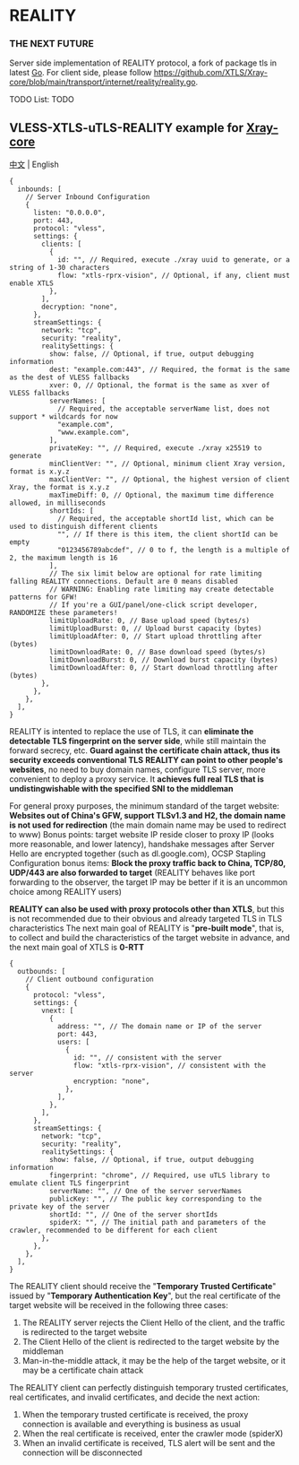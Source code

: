 # REALITY

### THE NEXT FUTURE

Server side implementation of REALITY protocol, a fork of package tls in latest [Go](https://github.com/golang/go/commits/master/src/crypto/tls).
For client side, please follow https://github.com/XTLS/Xray-core/blob/main/transport/internet/reality/reality.go.

TODO List: TODO

## VLESS-XTLS-uTLS-REALITY example for [Xray-core](https://github.com/XTLS/Xray-core)

[中文](README.md) | English

```json5
{
  inbounds: [
    // Server Inbound Configuration
    {
      listen: "0.0.0.0",
      port: 443,
      protocol: "vless",
      settings: {
        clients: [
          {
            id: "", // Required, execute ./xray uuid to generate, or a string of 1-30 characters
            flow: "xtls-rprx-vision", // Optional, if any, client must enable XTLS
          },
        ],
        decryption: "none",
      },
      streamSettings: {
        network: "tcp",
        security: "reality",
        realitySettings: {
          show: false, // Optional, if true, output debugging information
          dest: "example.com:443", // Required, the format is the same as the dest of VLESS fallbacks
          xver: 0, // Optional, the format is the same as xver of VLESS fallbacks
          serverNames: [
            // Required, the acceptable serverName list, does not support * wildcards for now
            "example.com",
            "www.example.com",
          ],
          privateKey: "", // Required, execute ./xray x25519 to generate
          minClientVer: "", // Optional, minimum client Xray version, format is x.y.z
          maxClientVer: "", // Optional, the highest version of client Xray, the format is x.y.z
          maxTimeDiff: 0, // Optional, the maximum time difference allowed, in milliseconds
          shortIds: [
            // Required, the acceptable shortId list, which can be used to distinguish different clients
            "", // If there is this item, the client shortId can be empty
            "0123456789abcdef", // 0 to f, the length is a multiple of 2, the maximum length is 16
          ],
          // The six limit below are optional for rate limiting falling REALITY connections. Default are 0 means disabled
          // WARNING: Enabling rate limiting may create detectable patterns for GFW!
          // If you're a GUI/panel/one-click script developer, RANDOMIZE these parameters!
          limitUploadRate: 0, // Base upload speed (bytes/s)
          limitUploadBurst: 0, // Upload burst capacity (bytes)
          limitUploadAfter: 0, // Start upload throttling after (bytes)
          limitDownloadRate: 0, // Base download speed (bytes/s)
          limitDownloadBurst: 0, // Download burst capacity (bytes)
          limitDownloadAfter: 0, // Start download throttling after (bytes)
        },
      },
    },
  ],
}
```

REALITY is intented to replace the use of TLS, it can **eliminate the detectable TLS fingerprint on the server side**, while still maintain the forward secrecy, etc. **Guard against the certificate chain attack, thus its security exceeds conventional TLS**
**REALITY can point to other people's websites**, no need to buy domain names, configure TLS server, more convenient to deploy a proxy service. It **achieves full real TLS that is undistingwishable with the specified SNI to the middleman**

For general proxy purposes, the minimum standard of the target website: **Websites out of China's GFW, support TLSv1.3 and H2, the domain name is not used for redirection** (the main domain name may be used to redirect to www)
Bonus points: target website IP reside closer to proxy IP (looks more reasonable, and lower latency), handshake messages after Server Hello are encrypted together (such as dl.google.com), OCSP Stapling
Configuration bonus items: **Block the proxy traffic back to China, TCP/80, UDP/443 are also forwarded to target** (REALITY behaves like port forwarding to the observer, the target IP may be better if it is an uncommon choice among REALITY users)

**REALITY can also be used with proxy protocols other than XTLS**, but this is not recommended due to their obvious and already targeted TLS in TLS characteristics
The next main goal of REALITY is "**pre-built mode**", that is, to collect and build the characteristics of the target website in advance, and the next main goal of XTLS is **0-RTT**

```json5
{
  outbounds: [
    // Client outbound configuration
    {
      protocol: "vless",
      settings: {
        vnext: [
          {
            address: "", // The domain name or IP of the server
            port: 443,
            users: [
              {
                id: "", // consistent with the server
                flow: "xtls-rprx-vision", // consistent with the server
                encryption: "none",
              },
            ],
          },
        ],
      },
      streamSettings: {
        network: "tcp",
        security: "reality",
        realitySettings: {
          show: false, // Optional, if true, output debugging information
          fingerprint: "chrome", // Required, use uTLS library to emulate client TLS fingerprint
          serverName: "", // One of the server serverNames
          publicKey: "", // The public key corresponding to the private key of the server
          shortId: "", // One of the server shortIds
          spiderX: "", // The initial path and parameters of the crawler, recommended to be different for each client
        },
      },
    },
  ],
}
```

The REALITY client should receive the "**Temporary Trusted Certificate**" issued by "**Temporary Authentication Key**", but the real certificate of the target website will be received in the following three cases:

1. The REALITY server rejects the Client Hello of the client, and the traffic is redirected to the target website
2. The Client Hello of the client is redirected to the target website by the middleman
3. Man-in-the-middle attack, it may be the help of the target website, or it may be a certificate chain attack

The REALITY client can perfectly distinguish temporary trusted certificates, real certificates, and invalid certificates, and decide the next action:

1. When the temporary trusted certificate is received, the proxy connection is available and everything is business as usual
2. When the real certificate is received, enter the crawler mode (spiderX)
3. When an invalid certificate is received, TLS alert will be sent and the connection will be disconnected

